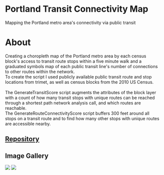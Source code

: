 # Portland Transit Connectivity Map

Mapping the Portland metro area's connectivity via public transit  

# About

Creating a choropleth map of the Portland metro area by each census block's access to transit route stops within a five minute walk and a graduated symbols map of each public transit line's number of connections to other routes within the network.
<br>
To create the script I used publicly available public transit route and stop locations from trimet, as well as census blocks from the 2010 US Census. 
<br><br>
The GenerateTransitScore script augments the attributes of the block layer with a count of how many transit stops with unique routes can be reached through a shortest path network analysis call, and which routes are reachable.
<br>
The GenerateRouteConnectivityScore script buffers 300 feet around all stops on a transit route and to find how many other stops with unique routes are accessible nearby. 


## [Repository](https://github.com/LukeMitchell-N/PortlandTransitConnectivityMap/tree/main)

## Image Gallery
<img src="TransitAccess.png"/>
<img src="TrimetRoutesConnectivity.pdf"/>
